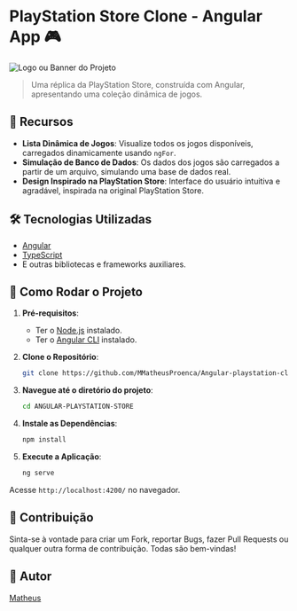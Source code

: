 # PlayStation Store Clone - Angular App 🎮

![Logo ou Banner do Projeto](/src/assets/Captura%20de%20Tela%202023-10-04%20às%2000.55.02.png)

> Uma réplica da PlayStation Store, construída com Angular, apresentando uma coleção dinâmica de jogos.

## 🌟 Recursos

- **Lista Dinâmica de Jogos**: Visualize todos os jogos disponíveis, carregados dinamicamente usando `ngFor`.
- **Simulação de Banco de Dados**: Os dados dos jogos são carregados a partir de um arquivo, simulando uma base de dados real.
- **Design Inspirado na PlayStation Store**: Interface do usuário intuitiva e agradável, inspirada na original PlayStation Store.

## 🛠️ Tecnologias Utilizadas

- [Angular](https://angular.io/)
- [TypeScript](https://www.typescriptlang.org/)
- E outras bibliotecas e frameworks auxiliares.

## 🚀 Como Rodar o Projeto

1. **Pré-requisitos**: 
   - Ter o [Node.js](https://nodejs.org/) instalado.
   - Ter o [Angular CLI](https://cli.angular.io/) instalado.

2. **Clone o Repositório**:

   ```sh
   git clone https://github.com/MMatheusProenca/Angular-playstation-clone.git
3. **Navegue até o diretório do projeto**:
   ```sh
   cd ANGULAR-PLAYSTATION-STORE
4. **Instale as Dependências**:

   ```sh
   npm install
5. **Execute a Aplicação**:

   ```sh
   ng serve
Acesse `http://localhost:4200/` no navegador.

## 🤝 Contribuição

Sinta-se à vontade para criar um Fork, reportar Bugs, fazer Pull Requests ou qualquer outra forma de contribuição. Todas são bem-vindas!

## 👤 Autor

[Matheus](https://github.com/MMatheusProenca)



